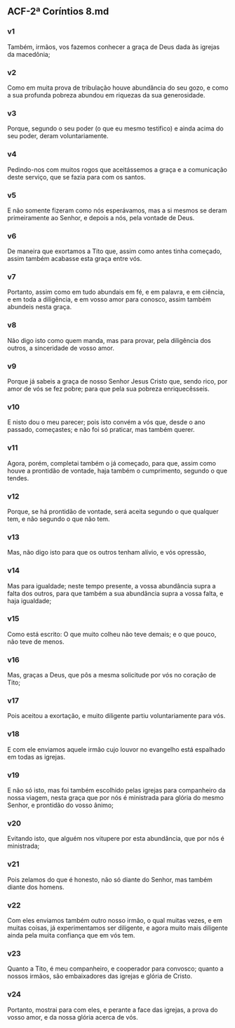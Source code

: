 ## ACF-2ª Coríntios 8.md
### v1
 Também, irmãos, vos fazemos conhecer a graça de Deus dada às igrejas da macedônia;
### v2
 Como em muita prova de tribulação houve abundância do seu gozo, e como a sua profunda pobreza abundou em riquezas da sua generosidade.
### v3
 Porque, segundo o seu poder (o que eu mesmo testifico) e ainda acima do seu poder, deram voluntariamente.
### v4
 Pedindo-nos com muitos rogos que aceitássemos a graça e a comunicação deste serviço, que se fazia para com os santos.
### v5
 E não somente fizeram como nós esperávamos, mas a si mesmos se deram primeiramente ao Senhor, e depois a nós, pela vontade de Deus.
### v6
 De maneira que exortamos a Tito que, assim como antes tinha começado, assim também acabasse esta graça entre vós.
### v7
 Portanto, assim como em tudo abundais em fé, e em palavra, e em ciência, e em toda a diligência, e em vosso amor para conosco, assim também abundeis nesta graça.
### v8
 Não digo isto como quem manda, mas para provar, pela diligência dos outros, a sinceridade de vosso amor.
### v9
 Porque já sabeis a graça de nosso Senhor Jesus Cristo que, sendo rico, por amor de vós se fez pobre; para que pela sua pobreza enriquecêsseis.
### v10
 E nisto dou o meu parecer; pois isto convém a vós que, desde o ano passado, começastes; e não foi só praticar, mas também querer.
### v11
 Agora, porém, completai também o já começado, para que, assim como houve a prontidão de vontade, haja também o cumprimento, segundo o que tendes.
### v12
 Porque, se há prontidão de vontade, será aceita segundo o que qualquer tem, e não segundo o que não tem.
### v13
 Mas, não digo isto para que os outros tenham alívio, e vós opressão,
### v14
 Mas para igualdade; neste tempo presente, a vossa abundância supra a falta dos outros, para que também a sua abundância supra a vossa falta, e haja igualdade;
### v15
 Como está escrito: O que muito colheu não teve demais; e o que pouco, não teve de menos.
### v16
 Mas, graças a Deus, que pôs a mesma solicitude por vós no coração de Tito;
### v17
 Pois aceitou a exortação, e muito diligente partiu voluntariamente para vós.
### v18
 E com ele enviamos aquele irmão cujo louvor no evangelho está espalhado em todas as igrejas.
### v19
 E não só isto, mas foi também escolhido pelas igrejas para companheiro da nossa viagem, nesta graça que por nós é ministrada para glória do mesmo Senhor, e prontidão do vosso ânimo;
### v20
 Evitando isto, que alguém nos vitupere por esta abundância, que por nós é ministrada;
### v21
 Pois zelamos do que é honesto, não só diante do Senhor, mas também diante dos homens.
### v22
 Com eles enviamos também outro nosso irmão, o qual muitas vezes, e em muitas coisas, já experimentamos ser diligente, e agora muito mais diligente ainda pela muita confiança que em vós tem.
### v23
 Quanto a Tito, é meu companheiro, e cooperador para convosco; quanto a nossos irmãos, são embaixadores das igrejas e glória de Cristo.
### v24
 Portanto, mostrai para com eles, e perante a face das igrejas, a prova do vosso amor, e da nossa glória acerca de vós.
